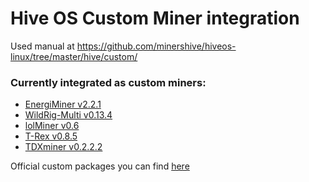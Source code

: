 # Hive OS Custom Miner integration

Used manual at https://github.com/minershive/hiveos-linux/tree/master/hive/custom/

### Currently integrated as custom miners:
* [EnergiMiner v2.2.1](https://github.com/HaloGenius/hiveos-custom-miner/releases/tag/energiminer-2.2.1)
* [WildRig-Multi v0.13.4](https://github.com/HaloGenius/hiveos-custom-miner/releases/tag/wildrig-multi-0.13.4)
* [lolMiner v0.6](https://github.com/HaloGenius/hiveos-custom-miner/releases/tag/lolMiner-0.6)
* [T-Rex v0.8.5](https://github.com/HaloGenius/hiveos-custom-miner/releases/tag/t-rex-v0.8.5)
* [TDXminer v0.2.2.2](https://github.com/HaloGenius/hiveos-custom-miner/releases/tag/tdxminer-v0.2.2.2)

Official custom packages you can find [here](http://download.hiveos.farm/custom/)


